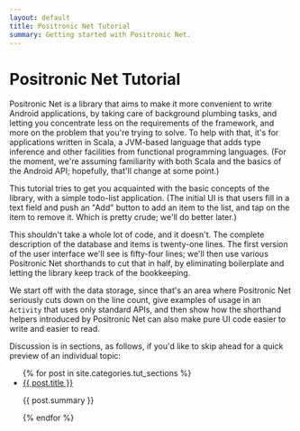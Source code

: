 ```yaml
---
layout: default
title: Positronic Net Tutorial
summary: Getting started with Positronic Net.
---
```


# Positronic Net Tutorial

Positronic Net is a library that aims to make it more convenient to
write Android applications, by taking care of background plumbing
tasks, and letting you concentrate less on the requirements of the
framework, and more on the problem that you're trying to solve.  To
help with that, it's for applications written in Scala, a JVM-based
language that adds type inference and other facilities from functional
programming languages.  (For the moment, we're assuming familiarity
with both Scala and the basics of the Android API; hopefully, that'll
change at some point.)

This tutorial tries to get you acquainted with the basic concepts of
the library, with a simple todo-list application.  (The initial UI is
that users fill in a text field and push an "Add" button to add an
item to the list, and tap on the item to remove it.  Which is pretty
crude; we'll do better later.)

This shouldn't take a whole lot of code, and it doesn't.  The complete
description of the database and items is twenty-one lines.  The first
version of the user interface we'll see is fifty-four lines; we'll
then use various Positronic Net shorthands to cut that in half, by
eliminating boilerplate and letting the library keep track of the
bookkeeping.

We start off with the data storage, since that's an area where
Positronic Net seriously cuts down on the line count, give examples
of usage in an `Activity` that uses only standard APIs, and then show
how the shorthand helpers introduced by Positronic Net can also make
pure UI code easier to write and easier to read.

Discussion is in sections, as follows, if you'd like to skip ahead for
a quick preview of an individual topic:

<div id="home">
  <ul class="posts">
    {% for post in site.categories.tut_sections %}
      <li>
        <a href="{{ post.url }}">{{ post.title }}</a>
        <p>{{ post.summary }}</p>
      </li>
    {% endfor %}
  </ul>

</div>

